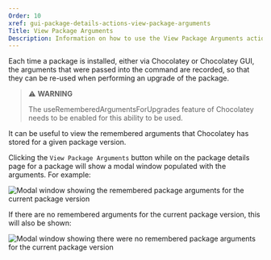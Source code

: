 ```yaml
---
Order: 10
xref: gui-package-details-actions-view-package-arguments
Title: View Package Arguments
Description: Information on how to use the View Package Arguments action
---
```


Each time a package is installed, either via Chocolatey or Chocolatey GUI, the arguments that were passed into the
command are recorded, so that they can be re-used when performing an upgrade of the package.

> :warning: **WARNING**
>
> The useRememberedArgumentsForUpgrades feature of Chocolatey needs to be enabled for this ability to be used.

It can be useful to view the remembered arguments that Chocolatey has stored for a given package version.

Clicking the `View Package Arguments` button while on the package details page for a package will show a modal window
populated with the arguments.  For example:

![Modal window showing the remembered package arguments for the current package version](/assets/images/chocolatey-gui/user_interface_main-window_package-details_view-package-arguments.png "Modal window showing the remembered package arguments for the current package version")

If there are no remembered arguments for the current package version, this will also be shown:

![Modal window showing there were no remembered package arguments for the current package version](/assets/images/chocolatey-gui/user_interface_main-window_package-details_view-package-arguments_empty.png "Modal window showing there were no remembered package arguments for the current package version")